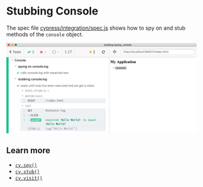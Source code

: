 # Stubbing Console

The spec file [cypress/integration/spec.js](cypress/integration/spec.js) shows how to spy on and stub methods of the `console` object.

![Test example](images/console-example.png)

## Learn more

- [`cy.spy()`](https://on.cypress.io/spy)
- [`cy.stub()`](https://on.cypress.io/stub)
- [`cy.visit()`](https://on.cypress.io/visit)
